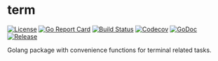 # term

[![License](https://img.shields.io/github/license/gonvenience/term.svg)](https://github.com/gonvenience/term/blob/master/LICENSE)
[![Go Report Card](https://goreportcard.com/badge/github.com/gonvenience/term)](https://goreportcard.com/report/github.com/gonvenience/term)
[![Build Status](https://travis-ci.org/gonvenience/term.svg?branch=master)](https://travis-ci.org/gonvenience/term)
[![Codecov](https://img.shields.io/codecov/c/github/gonvenience/term/master.svg)](https://codecov.io/gh/gonvenience/term)
[![GoDoc](https://godoc.org/github.com/gonvenience/term/pkg?status.svg)](https://godoc.org/github.com/gonvenience/term)
[![Release](https://img.shields.io/github/release/gonvenience/term.svg)](https://github.com/gonvenience/term/releases/latest)

Golang package with convenience functions for terminal related tasks.
